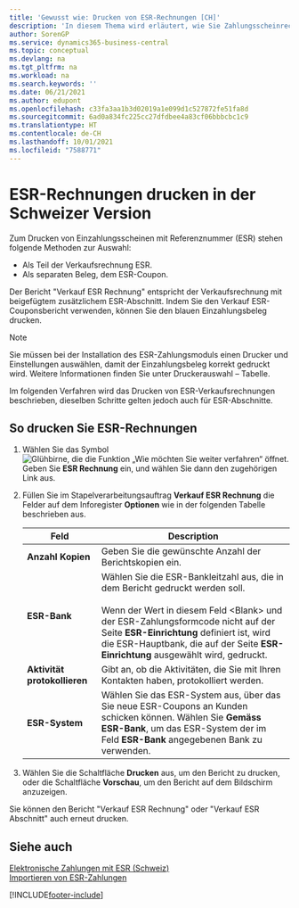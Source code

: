```yaml
---
title: 'Gewusst wie: Drucken von ESR-Rechnungen [CH]'
description: 'In diesem Thema wird erläutert, wie Sie Zahlungsscheinrechnungen und -gutschriften für einen Einzahlungsschein mit Referenznummer (ESR) drucken können:'
author: SorenGP
ms.service: dynamics365-business-central
ms.topic: conceptual
ms.devlang: na
ms.tgt_pltfrm: na
ms.workload: na
ms.search.keywords: ''
ms.date: 06/21/2021
ms.author: edupont
ms.openlocfilehash: c33fa3aa1b3d02019a1e099d1c527872fe51fa8d
ms.sourcegitcommit: 6ad0a834fc225cc27dfdbee4a83cf06bbbcbc1c9
ms.translationtype: HT
ms.contentlocale: de-CH
ms.lasthandoff: 10/01/2021
ms.locfileid: "7588771"
---
```

# <a name="print-esr-invoices-in-the-swiss-version"></a>ESR-Rechnungen drucken in der Schweizer Version

Zum Drucken von Einzahlungsscheinen mit Referenznummer (ESR) stehen folgende Methoden zur Auswahl:  

- Als Teil der Verkaufsrechnung ESR.  
- Als separaten Beleg, dem ESR-Coupon.  

Der Bericht "Verkauf ESR Rechnung" entspricht der Verkaufsrechnung mit beigefügtem zusätzlichem ESR-Abschnitt. Indem Sie den Verkauf ESR-Couponsbericht verwenden, können Sie den blauen Einzahlungsbeleg drucken.  

> [!NOTE]  
> Sie müssen bei der Installation des ESR-Zahlungsmoduls einen Drucker und Einstellungen auswählen, damit der Einzahlungsbeleg korrekt gedruckt wird. Weitere Informationen finden Sie unter Druckerauswahl – Tabelle.  

Im folgenden Verfahren wird das Drucken von ESR-Verkaufsrechnungen beschrieben, dieselben Schritte gelten jedoch auch für ESR-Abschnitte.  

## <a name="to-print-esr-invoices"></a>So drucken Sie ESR-Rechnungen  

1. Wählen Sie das Symbol ![Glühbirne, die die Funktion „Wie möchten Sie weiter verfahren“ öffnet.](../../media/ui-search/search_small.png "Tell me-Funktion") Geben Sie **ESR Rechnung** ein, und wählen Sie dann den zugehörigen Link aus.  
2. Füllen Sie im Stapelverarbeitungsauftrag **Verkauf ESR Rechnung** die Felder auf dem Inforegister **Optionen** wie in der folgenden Tabelle beschrieben aus.  

    |Feld|Description|  
    |---------------------------------|---------------------------------------|  
    |**Anzahl Kopien**|Geben Sie die gewünschte Anzahl der Berichtskopien ein.|  
    |**ESR-Bank**|Wählen Sie die ESR-Bankleitzahl aus, die in dem Bericht gedruckt werden soll.<br /><br /> Wenn der Wert in diesem Feld \<Blank\> und der ESR-Zahlungsformcode nicht auf der Seite **ESR-Einrichtung** definiert ist, wird die ESR-Hauptbank, die auf der Seite **ESR-Einrichtung** ausgewählt wird, gedruckt.|  
    |**Aktivität protokollieren**|Gibt an, ob die Aktivitäten, die Sie mit Ihren Kontakten haben, protokolliert werden.|  
    |**ESR-System**|Wählen Sie das ESR-System aus, über das Sie neue ESR-Coupons an Kunden schicken können. Wählen Sie **Gemäss ESR-Bank**, um das ESR-System der im Feld **ESR-Bank** angegebenen Bank zu verwenden.|  

3. Wählen Sie die Schaltfläche **Drucken** aus, um den Bericht zu drucken, oder die Schaltfläche **Vorschau**, um den Bericht auf dem Bildschirm anzuzeigen.  

Sie können den Bericht "Verkauf ESR Rechnung" oder "Verkauf ESR Abschnitt" auch erneut drucken.  

## <a name="see-also"></a>Siehe auch  
 [Elektronische Zahlungen mit ESR (Schweiz)](swiss-electronic-payments-using-esr.md)   
 [Importieren von ESR-Zahlungen](how-to-import-esr-payments.md)


[!INCLUDE[footer-include](../../includes/footer-banner.md)]